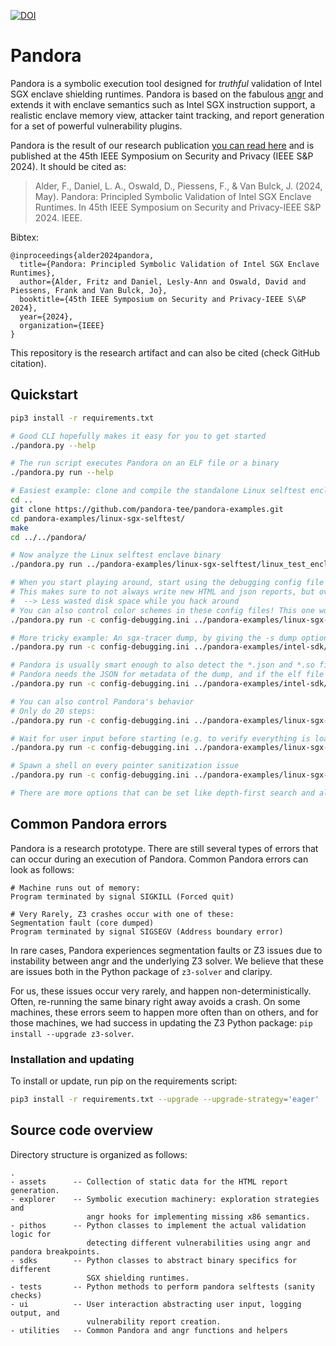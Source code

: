[![DOI](https://zenodo.org/badge/730332035.svg)](https://zenodo.org/doi/10.5281/zenodo.10390330)

# Pandora

Pandora is a symbolic execution tool designed for *truthful* validation of Intel SGX enclave shielding runtimes. Pandora is based on the fabulous [angr](https://angr.io/) and extends it with enclave semantics such as Intel SGX instruction support, a realistic enclave memory view, attacker taint tracking, and report generation for a set of powerful vulnerability plugins.

Pandora is the result of our research publication [you can read here](https://falder.org/files/paper/2024_pandora.pdf) and is published at the 45th IEEE Symposium on Security and Privacy (IEEE S&P 2024). It should be cited as:

> Alder, F., Daniel, L. A., Oswald, D., Piessens, F., & Van Bulck, J. (2024, May). Pandora: Principled Symbolic Validation of Intel SGX Enclave Runtimes. In 45th IEEE Symposium on Security and Privacy-IEEE S&P 2024. IEEE.

Bibtex:

```
@inproceedings{alder2024pandora,
  title={Pandora: Principled Symbolic Validation of Intel SGX Enclave Runtimes},
  author={Alder, Fritz and Daniel, Lesly-Ann and Oswald, David and Piessens, Frank and Van Bulck, Jo},
  booktitle={45th IEEE Symposium on Security and Privacy-IEEE S\&P 2024},
  year={2024},
  organization={IEEE}
}
```

This repository is the research artifact and can also be cited (check GitHub citation).

## Quickstart

```bash
pip3 install -r requirements.txt

# Good CLI hopefully makes it easy for you to get started
./pandora.py --help

# The run script executes Pandora on an ELF file or a binary
./pandora.py run --help

# Easiest example: clone and compile the standalone Linux selftest enclave
cd ..
git clone https://github.com/pandora-tee/pandora-examples.git
cd pandora-examples/linux-sgx-selftest/
make
cd ../../pandora/

# Now analyze the Linux selftest enclave binary
./pandora.py run ../pandora-examples/linux-sgx-selftest/linux_test_encl.elf

# When you start playing around, start using the debugging config file
# This makes sure to not always write new HTML and json reports, but overwrites old reports
#  --> Less wasted disk space while you hack around
# You can also control color schemes in these config files! This one works well for our dark modes.
./pandora.py run -c config-debugging.ini ../pandora-examples/linux-sgx-selftest/linux_test_encl.elf

# More tricky example: An sgx-tracer dump, by giving the -s dump option:
./pandora.py run -c config-debugging.ini ../pandora-examples/intel-sdk/bin-and-sgxtrace/sgx_2.19.enclave.dump -s dump

# Pandora is usually smart enough to also detect the *.json and *.so files of the same name. If not, pass them explicitly
# Pandora needs the JSON for metadata of the dump, and if the elf file exists, can re-use its symbols to generate a backtrace
./pandora.py run -c config-debugging.ini ../pandora-examples/intel-sdk/bin-and-sgxtrace/sgx_2.19.enclave.dump -s dump --sdk-json-file=../pandora-examples/intel-sdk/bin-and-sgxtrace/sgx_2.19.enclave.json --sdk-elf-file=../pandora-examples/intel-sdk/bin-and-sgxtrace/sgx_2.19.enclave.so

# You can also control Pandora's behavior
# Only do 20 steps:
./pandora.py run -c config-debugging.ini ../pandora-examples/linux-sgx-selftest/linux_test_encl.elf -n 20

# Wait for user input before starting (e.g. to verify everything is loaded correctly)
./pandora.py run -c config-debugging.ini ../pandora-examples/linux-sgx-selftest/linux_test_encl.elf -a start=break

# Spawn a shell on every pointer sanitization issue
./pandora.py run -c config-debugging.ini ../pandora-examples/linux-sgx-selftest/linux_test_encl.elf -a ptr=shell

# There are more options that can be set like depth-first search and allowing enclave reentries. Check the help how to do that.
```

<!-- 
To get started quickly, we provide a Docker container:

```bash
# Load the Docker container pandora:artifact
docker load < ./pandora.docker

# Enter this Docker container and mount the folder
docker run -it -v ./:/pandora pandora:artifact

``` -->



## Common Pandora errors

Pandora is a research prototype. There are still several types of errors that can occur during an execution of Pandora. Common Pandora errors can look as follows:

```
# Machine runs out of memory:
Program terminated by signal SIGKILL (Forced quit)

# Very Rarely, Z3 crashes occur with one of these:
Segmentation fault (core dumped)
Program terminated by signal SIGSEGV (Address boundary error)
```

In rare cases, Pandora experiences segmentation faults or Z3 issues due to instability between angr and the underlying Z3 solver. We believe that these are issues both in the Python package of `z3-solver` and claripy. 

For us, these issues occur very rarely, and happen non-deterministically. Often, re-running the same binary right away avoids a crash. On some machines, these errors seem to happen more often than on others, and for those machines, we had success in updating the Z3 Python package: `pip install --upgrade z3-solver`.

### Installation and updating

To install or update, run pip on the requirements script:

```bash
pip3 install -r requirements.txt --upgrade --upgrade-strategy='eager'
```


## Source code overview

Directory structure is organized as follows:

```
.
- assets      -- Collection of static data for the HTML report generation.
- explorer    -- Symbolic execution machinery: exploration strategies and
                 angr hooks for implementing missing x86 semantics.
- pithos      -- Python classes to implement the actual validation logic for
                 detecting different vulnerabilities using angr and pandora breakpoints.
- sdks        -- Python classes to abstract binary specifics for different
                 SGX shielding runtimes.
- tests       -- Python methods to perform pandora selftests (sanity checks)
- ui          -- User interaction abstracting user input, logging output, and
                 vulnerability report creation.
- utilities   -- Common Pandora and angr functions and helpers
```
